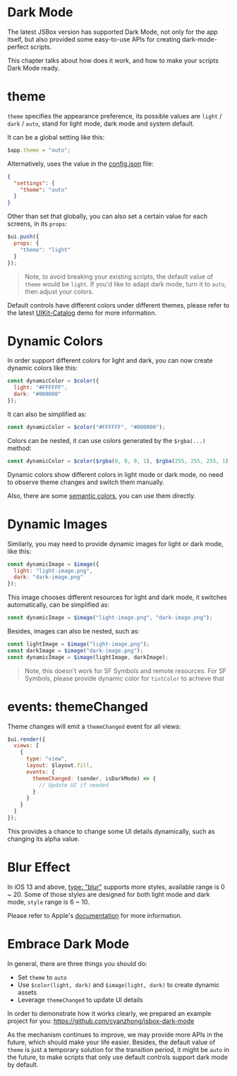 # Dark Mode

The latest JSBox version has supported Dark Mode, not only for the app itself, but also provided some easy-to-use APIs for creating dark-mode-perfect scripts.

This chapter talks about how does it work, and how to make your scripts Dark Mode ready.

# theme

`theme` specifies the appearance preference, its possible values are `light` / `dark` / `auto`, stand for light mode, dark mode and system default.

It can be a global setting like this:

```js
$app.theme = "auto";
```

Alternatively, uses the value in the [config.json](en/package/intro.md) file:

```json
{
  "settings": {
    "theme": "auto"
  }
}
```

Other than set that globally, you can also set a certain value for each screens, in its `props`:

```js
$ui.push({
  props: {
    "theme": "light"
  }
});
```

> Note, to avoid breaking your existing scripts, the default value of `theme` would be `light`. If you'd like to adapt dark mode, turn it to `auto`, then adjust your colors.

Default controls have different colors under different themes, please refer to the latest [UIKit-Catalog](https://github.com/cyanzhong/xTeko/blob/master/extension-scripts/uikit-catalog.js) demo for more information.

# Dynamic Colors

In order support different colors for light and dark, you can now create dynamic colors like this:

```js
const dynamicColor = $color({
  light: "#FFFFFF",
  dark: "#000000"
});
```

It can also be simplified as:

```js
const dynamicColor = $color("#FFFFFF", "#000000");
```

Colors can be nested, it can use colors generated by the `$rgba(...)` method:

```js
const dynamicColor = $color($rgba(0, 0, 0, 1), $rgba(255, 255, 255, 1));
```

Dynamic colors show different colors in light mode or dark mode, no need to observe theme changes and switch them manually.

Also, there are some [semantic colors](en/function/index.md?id=colorstring), you can use them directly.

# Dynamic Images

Similarly, you may need to provide dynamic images for light or dark mode, like this:

```js
const dynamicImage = $image({
  light: "light-image.png",
  dark: "dark-image.png"
});
```

This image chooses different resources for light and dark mode, it switches automatically, can be simplified as:

```js
const dynamicImage = $image("light-image.png", "dark-image.png");
```

Besides, images can also be nested, such as:

```js
const lightImage = $image("light-image.png");
const darkImage = $image("dark-image.png");
const dynamicImage = $image(lightImage, darkImage);
```

> Note, this doesn't work for SF Symbols and remote resources. For SF Symbols, please provide dynamic color for `tintColor` to achieve that

# events: themeChanged

Theme changes will emit a `themeChanged` event for all views:

```js
$ui.render({
  views: [
    {
      type: "view",
      layout: $layout.fill,
      events: {
        themeChanged: (sender, isDarkMode) => {
          // Update UI if needed
        }
      }
    }
  ]
});
```

This provides a chance to change some UI details dynamically, such as changing its alpha value.

# Blur Effect

In iOS 13 and above, [type: "blur"](en/component/blur.md) supports more styles, available range is 0 ~ 20. Some of those styles are designed for both light mode and dark mode, `style` range is 6 ~ 10.

Please refer to Apple's [documentation](https://developer.apple.com/documentation/uikit/uiblureffectstyle) for more information.

# Embrace Dark Mode

In general, there are three things you should do:

- Set `theme` to `auto`
- Use `$color(light, dark)` and `$image(light, dark)` to create dynamic assets
- Leverage `themeChanged` to update UI details

In order to demonstrate how it works clearly, we prepared an example project for you: https://github.com/cyanzhong/jsbox-dark-mode

As the mechanism continues to improve, we may provide more APIs in the future, which should make your life easier. Besides, the default value of `theme` is just a temporary solution for the transition period, it might be `auto` in the future, to make scripts that only use default controls support dark mode by default.